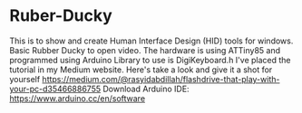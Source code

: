 # Ruber-Ducky
This is to show and create Human Interface Design (HID) tools for windows.
Basic Rubber Ducky to open video. The hardware is using ATTiny85 and programmed using Arduino
Library to use is DigiKeyboard.h
I've placed the tutorial in my Medium website. Here's take a look and give it a shot for yourself https://medium.com/@rasyidabdillah/flashdrive-that-play-with-your-pc-d35466886755
Download Arduino IDE: https://www.arduino.cc/en/software
